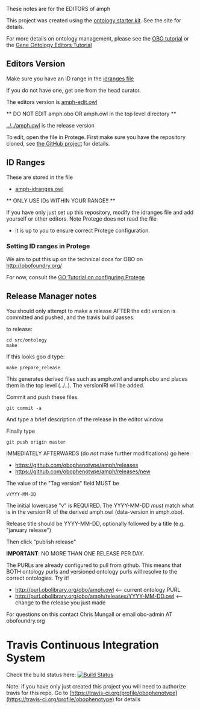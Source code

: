 These notes are for the EDITORS of amph

This project was created using the [ontology starter kit](https://github.com/cmungall/ontology-starter-kit). See the site for details.

For more details on ontology management, please see the [OBO tutorial](https://github.com/jamesaoverton/obo-tutorial) or the [Gene Ontology Editors Tutorial](go-protege-tutorial.readthedocs.io)

## Editors Version

Make sure you have an ID range in the [idranges file](amph-idranges.owl)

If you do not have one, get one from the head curator.

The editors version is [amph-edit.owl](amph-edit.owl)

** DO NOT EDIT amph.obo OR amph.owl in the top level directory **

[../../amph.owl](../../amph.owl) is the release version

To edit, open the file in Protege. First make sure you have the repository cloned, see [the GitHub project](https://github.com/obophenotype/amph) for details.

## ID Ranges

These are stored in the file

 * [amph-idranges.owl](amph-idranges.owl)

** ONLY USE IDs WITHIN YOUR RANGE!! **

If you have only just set up this repository, modify the idranges file
and add yourself or other editors. Note Protege does not read the file
- it is up to you to ensure correct Protege configuration.


### Setting ID ranges in Protege

We aim to put this up on the technical docs for OBO on http://obofoundry.org/

For now, consult the [GO Tutorial on configuring Protege](http://go-protege-tutorial.readthedocs.io/en/latest/Entities.html#new-entities)


## Release Manager notes

You should only attempt to make a release AFTER the edit version is
committed and pushed, and the travis build passes.

to release:

    cd src/ontology
    make

If this looks goo
d type:

    make prepare_release

This generates derived files such as amph.owl and amph.obo and places
them in the top level (../..). The versionIRI will be added.

Commit and push these files.

    git commit -a

And type a brief description of the release in the editor window

Finally type

    git push origin master

IMMEDIATELY AFTERWARDS (do *not* make further modifications) go here:

 * https://github.com/obophenotype/amph/releases
 * https://github.com/obophenotype/amph/releases/new

The value of the "Tag version" field MUST be

    vYYYY-MM-DD

The initial lowercase "v" is REQUIRED. The YYYY-MM-DD *must* match
what is in the versionIRI of the derived amph.owl (data-version in
amph.obo).

Release title should be YYYY-MM-DD, optionally followed by a title (e.g. "january release")

Then click "publish release"

__IMPORTANT__: NO MORE THAN ONE RELEASE PER DAY.

The PURLs are already configured to pull from github. This means that
BOTH ontology purls and versioned ontology purls will resolve to the
correct ontologies. Try it!

 * http://purl.obolibrary.org/obo/amph.owl <-- current ontology PURL
 * http://purl.obolibrary.org/obo/amph/releases/YYYY-MM-DD.owl <-- change to the release you just made

For questions on this contact Chris Mungall or email obo-admin AT obofoundry.org

# Travis Continuous Integration System

Check the build status here: [![Build Status](https://travis-ci.org/obophenotype/amph.svg?branch=master)](https://travis-ci.org/obophenotype/amph)

Note: if you have only just created this project you will need to authorize travis for this repo. Go to [https://travis-ci.org/profile/obophenotype](https://travis-ci.org/profile/obophenotype) for details

